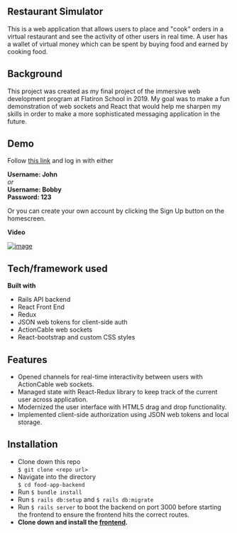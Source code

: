 ## Restaurant Simulator

This is a web application that allows users to place and "cook" orders in a virtual restaurant and see the activity of other users in real time. A user has a wallet of virtual money which can be spent by buying food and earned by cooking food.

## Background
This project was created as my final project of the immersive web development program at Flatiron School in 2019. My goal was to make a fun demonstration of web sockets and React that would help me sharpen my skills in order to make a more sophisticated messaging application in the future.

## Demo
Follow [this link](https://floating-spire-37575.herokuapp.com/)
and log in with either

**Username: John** <br /> *or* <br />
**Username: Bobby** <br />
**Password: 123**

Or you can create your own account by clicking the Sign Up button on the homescreen.

**Video**

<a href="https://youtu.be/BtOOo7d7Sc4" target="_blank">![image](https://user-images.githubusercontent.com/19267312/60128235-254d7a80-9760-11e9-8e7c-a2105680d788.png)
</a>

## Tech/framework used

<b>Built with</b>
* Rails API backend
* React Front End
* Redux
* JSON web tokens for client-side auth
* ActionCable web sockets
* React-bootstrap and custom CSS styles

## Features
* Opened channels for real-time interactivity between users with ActionCable web sockets.
* Managed state with React-Redux library to keep track of the current user across application.
* Modernized the user interface with HTML5 drag and drop functionality.
* Implemented client-side authorization using JSON web tokens and local storage.

## Installation
* Clone down this repo <br /> `$ git clone <repo url>`
* Navigate into the directory <br /> `$ cd food-app-backend`
* Run `$ bundle install`
* Run `$ rails db:setup` and `$ rails db:migrate`
* Run `$ rails server` to boot the backend on port 3000 before starting the frontend to ensure the frontend hits the correct routes.
* **Clone down and install the [frontend](https://github.com/J-Agens/food-app-frontend#installation).**
